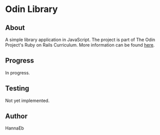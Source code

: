 # Odin Library

## About

A simple library application in JavaScript. The project is part of The Odin Project's Ruby on Rails Curriculum. More information can be found [here](https://www.theodinproject.com/courses/javascript/lessons/library).


## Progress

In progress.


## Testing

Not yet implemented.


## Author

HannaEb
